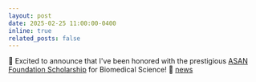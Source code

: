 ```yaml
---
layout: post
date: 2025-02-25 11:00:00-0400
inline: true
related_posts: false
---
```


🎉 Excited to announce that I've been honored with the prestigious [ASAN Foundation Scholarship](https://www.asanfoundation.or.kr/af/eng.scholarships.scholarships.sp) for Biomedical Science! 🔬 [news](https://www.hankyung.com/article/202502257374i) 
